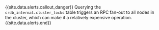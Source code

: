 {{site.data.alerts.callout_danger}}
Querying the `crdb_internal.cluster_locks` table triggers an RPC fan-out to all nodes in the cluster, which can make it a relatively expensive operation.
{{site.data.alerts.end}}